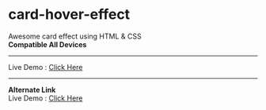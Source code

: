# card-hover-effect
Awesome card effect using HTML &amp; CSS
<br>
<b>Compatible All Devices</b>
<hr>
Live Demo : <a href="https://hemant-bhat.github.io/card-hover-effect/" target="_blank" > Click Here </a>
<hr>
<b>Alternate Link</b>
<br>
Live Demo : <a href="https://affectionate-spence-a1fac1.netlify.app/" target="_blank" > Click Here </a>


